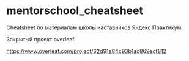 # mentorschool_cheatsheet
Cheatsheet по материалам школы наставников Яндекс Практикум.

Закрытый проект overleaf

https://www.overleaf.com/project/62d91e84c93b1ac869ecf812

